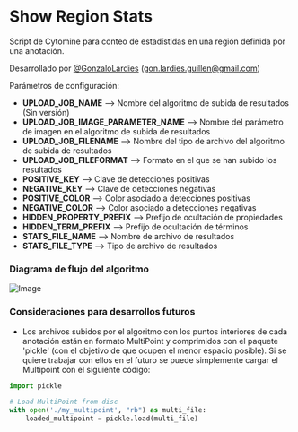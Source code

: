 # Show Region Stats

Script de Cytomine para conteo de estadístidas en una región definida por una anotación. 


Desarrollado por <a href="https://github.com/GonzaloLardies">@GonzaloLardies</a> (gon.lardies.guillen@gmail.com)


Parámetros de configuración:

- **UPLOAD_JOB_NAME** --> Nombre del algoritmo de subida de resultados (Sin versión)
- **UPLOAD_JOB_IMAGE_PARAMETER_NAME** --> Nombre del parámetro de imagen en el algoritmo de subida de resultados
- **UPLOAD_JOB_FILENAME** --> Nombre del tipo de archivo del algoritmo de subida de resultados
- **UPLOAD_JOB_FILEFORMAT** --> Formato en el que se han subido los resultados
- **POSITIVE_KEY** --> Clave de detecciones positivas
- **NEGATIVE_KEY** --> Clave de detecciones negativas
- **POSITIVE_COLOR** -->  Color asociado a detecciones positivas
- **NEGATIVE_COLOR** --> Color asociado a detecciones negativas
- **HIDDEN_PROPERTY_PREFIX** --> Prefijo de ocultación de propiedades
- **HIDDEN_TERM_PREFIX** --> Prefijo de ocultación de términos
- **STATS_FILE_NAME** --> Nombre de archivo de resultados
- **STATS_FILE_TYPE**  -->  Tipo de archivo de resultados

### Diagrama de flujo del algoritmo

![Image](https://i.ibb.co/nPptX8q/diagrama-flujo-script.jpg)

### Consideraciones para desarrollos futuros

- Los archivos subidos por el algoritmo con los puntos interiores de cada anotación están en formato MultiPoint y comprimidos con el paquete 'pickle' (con el objetivo de que ocupen el menor espacio posible). Si se quiere trabajar con ellos en el futuro se puede simplemente cargar el Multipoint con el siguiente código:
```python
import pickle

# Load MultiPoint from disc
with open('./my_multipoint', "rb") as multi_file:
    loaded_multipoint = pickle.load(multi_file)
```
